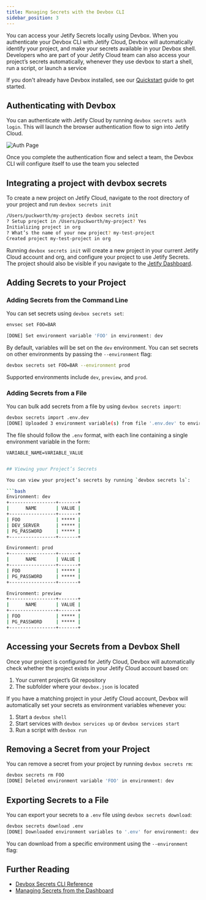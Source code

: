 ```yaml
---
title: Managing Secrets with the Devbox CLI
sidebar_position: 3
---
```


You can access your Jetify Secrets locally using Devbox. When you authenticate your Devbox CLI with Jetify Cloud, Devbox will automatically identify your project, and make your secrets available in your Devbox shell. Developers who are part of your Jetify Cloud team can also access your project’s secrets automatically, whenever they use devbox to start a shell, run a script, or launch a service

If you don't already have Devbox installed, see our [Quickstart](https://www.jetify.com/devbox/docs/quickstart/) guide to get started.

## Authenticating with Devbox

You can authenticate with Jetify Cloud by running `devbox secrets auth login`. This will launch the browser authentication flow to sign into Jetify Cloud.

![Auth Page](../../../static/img/jetify_auth.jpeg)

Once you complete the authentication flow and select a team, the Devbox CLI will configure itself to use the team you selected

## Integrating a project with devbox secrets

To create a new project on Jetify Cloud, navigate to the root directory of your project and run `devbox secrets init`

```bash
/Users/puckworth/my-project❯ devbox secrets init
? Setup project in /Users/puckworth/my-project? Yes
Initializing project in org
? What’s the name of your new project? my-test-project
Created project my-test-project in org
```

Running `devbox secrets init` will create a new project in your current Jetify Cloud account and org, and configure your project to use Jetify Secrets. The project should also be visible if you navigate to the [Jetify Dashboard](../dashboard/index.md).

## Adding Secrets to your Project

### Adding Secrets from the Command Line

You can set secrets using `devbox secrets set`:

```bash
envsec set FOO=BAR
```

```bash
[DONE] Set environment variable 'FOO' in environment: dev
```

By default, variables will be set on the `dev` environment. You can set secrets on other environments by passing the `--environment` flag:

```bash
devbox secrets set FOO=BAR --environment prod
```

Supported environments include `dev`, `preview`, and `prod`.

### Adding Secrets from a File

You can bulk add secrets from a file by using `devbox secrets import`:

```bash
devbox secrets import .env.dev
[DONE] Uploaded 3 environment variable(s) from file '.env.dev' to environment: dev
```

The file should follow the `.env` format, with each line containing a single environment variable in the form:

```env
VARIABLE_NAME=VARIABLE_VALUE
```

````bash

## Viewing your Project’s Secrets

You can view your project’s secrets by running `devbox secrets ls`:

```bash
Environment: dev
+-----------------+-------+
|      NAME       | VALUE |
+-----------------+-------+
| FOO             | ***** |
| DEV_SERVER      | ***** |
| PG_PASSWORD     | ***** |
+-----------------+-------+

Environment: prod
+-----------------+-------+
|      NAME       | VALUE |
+-----------------+-------+
| FOO             | ***** |
| PG_PASSWORD     | ***** |
+-----------------+-------+

Environment: preview
+-----------------+-------+
|      NAME       | VALUE |
+-----------------+-------+
| FOO             | ***** |
| PG_PASSWORD     | ***** |
+-----------------+-------+
````

## Accessing your Secrets from a Devbox Shell

Once your project is configured for Jetify Cloud, Devbox will automatically check whether the project exists in your Jetify Cloud account based on:

1. Your current project’s Git repository
2. The subfolder where your `devbox.json` is located

If you have a matching project in your Jetify Cloud account, Devbox will automatically set your secrets as environment variables whenever you:

1. Start a `devbox shell`
2. Start services with `devbox services up` or `devbox services start`
3. Run a script with `devbox run`

## Removing a Secret from your Project

You can remove a secret from your project by running `devbox secrets rm`:

```bash
devbox secrets rm FOO
[DONE] Deleted environment variable 'FOO' in environment: dev
```

## Exporting Secrets to a File

You can export your secrets to a `.env` file using `devbox secrets download`:

```bash
devbox secrets download .env
[DONE] Downloaded environment variables to '.env' for environment: dev
```

You can download from a specific environment using the `--environment` flag:

## Further Reading

- [Devbox Secrets CLI Reference](../../cli_reference/devbox_secrets.md)
- [Managing Secrets from the Dashboard](../dashboard_secrets)
